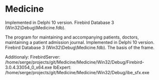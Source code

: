 # Medicine

Implemented in Delphi 10 version. Firebird Database 3 (Win32\Debug\Medicine.fdb). 

The program for maintaining and accompanying patients, doctors, maintaining a patient admission journal. Implemented in Delphi 10 version. Firebird Database 3 (Win32\Debug\Medicine.fdb). 
The basis of the frame.

Additionaly: 
FirebirdServer: /home/serge/projects/git/Medicine/Medicine/Win32/Debug/Firebird-3.0.4.33054_0_x64.exe
IbExpert: /home/serge/projects/git/Medicine/Medicine/Win32/Debug/ibe_sfx.exe
